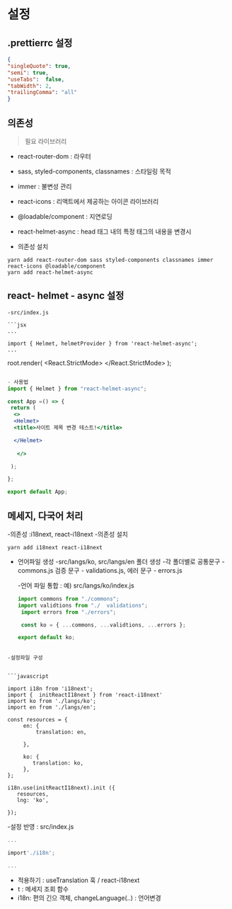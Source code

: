 # 설정

## .prettierrc 설정

```json 
{
"singleQuote": true,
"semi": true,
"useTabs":  false,
"tabWidth": 2,
"trailingComma": "all"
}
```

## 의존성  
> 필요 라이브러리 

  - react-router-dom  : 라우터 
  - sass, styled-components, classnames : 스타일링 목적 
  - immer : 불변성 관리 
  - react-icons : 리액트에서 제공하는 아이콘 라이브러리 
  - @loadable/component : 지연로딩 
  - react-helmet-async : head 태그 내의 특정 태그의 내용을 변경시 

  - 의존성 설치 

  ```
  yarn add react-router-dom sass styled-components classnames immer react-icons @loadable/component
  yarn add react-helmet-async  
  ```

  ## react- helmet - async 설정 
    -src/index.js

    ```jsx
    ...

    import { Helmet, helmetProvider } from 'react-helmet-async';
    ...

root.render(
  <React.StrictMode>
    <helmetProvider>
           <App />
    </helmetProvider>
  </React.StrictMode>
);
 
 ```jsx

 - 사용법
import { Helmet } from "react-helmet-async";

const App =() => {
  return (
   <>
   <Helmet>
   <title>사이트 제목 변경 테스트!</title>

   </Helmet>
   
    </>

  );

};

export default App;

```

## 메세지, 다국어 처리 

-의존성 :i18next, react-i18next
-의존성 설치 

```
yarn add i18next react-i18next
```

- 언어파일 생성
    -src/langs/ko, src/langs/en 폴더 생성
    -각 폴더별로 공통문구 - commons.js 검증 문구 - validations.js, 에러 문구 - errors.js

    -언어 파일 통합 : 예) src/langs/ko/index.js
    
    ```javascript
    import commons from "./commons";
    import validtions from "./  validations";
     import errors from "./errors";

     const ko = { ...commons, ...validtions, ...errors };

    export default ko;

```

-설정파일 구성


```javascript

import i18n from 'i18next';
import {  initReactI18next } from 'react-i18next'
import ko from './langs/ko';
import en from './langs/en';

const resources = {
     en: {
         translation: en,

     },

     ko: {
        translation: ko,
     },
};

i18n.use(initReactI18next).init ({
   resources,
   lng: 'ko',
   
});
```

-설정 반영 : src/index.js

```javascript
...

import'./i18n';

...

```

- 적용하기 : useTranslation  훅 / react-i18next
 - t : 메세지 조회 함수 
 - i18n: 편의 긴으 객체, changeLanguage(..) : 언어변경




